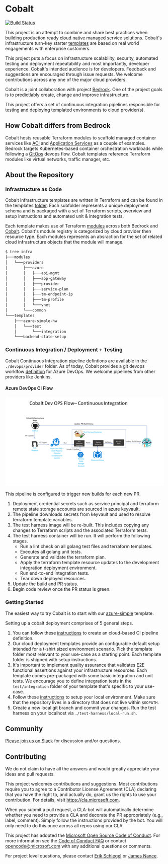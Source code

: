 # Cobalt

[![Build Status](https://dev.azure.com/csedallascrew/project-cobalt/_apis/build/status/Microsoft.cobalt?branchName=master)](https://dev.azure.com/csedallascrew/project-cobalt/_build/latest?definitionId=2&branchName=master)

This project is an attempt to combine and share best practices when building production ready [cloud native](https://www.cncf.io/) managed service solutions. Cobalt's infrastructure turn-key starter [templates](/infra/templates/README.md) are based on real world engagements with enterprise customers.

This project puts a focus on infrastructure scalability, security, automated testing and deployment repeatability and most importantly, developer experience. Cobalt's intended audience is for developers. Feedback and suggestions are encouraged through issue requests. We welcome contributions across any one of the major cloud providers.

Cobalt is a joint collaboration with project [Bedrock](https://github.com/Microsoft/bedrock). One of the project goals is to predictlably create, change and improve infrastructure.

This project offers a set of continuous integration pipelines responsible for testing and deploying templated environments to cloud provider(s).

## How Cobalt differs from Bedrock

Cobalt hosts reusable Terraform modules to scaffold managed container services like [ACI](https://docs.microsoft.com/en-us/azure/container-instances/) and [Application Services](https://docs.microsoft.com/en-us/azure/app-service/) as a couple of examples. Bedrock targets Kubernetes-based container orchestration workloads while following a [GitOps](https://medium.com/@timfpark/highly-effective-kubernetes-deployments-with-gitops-c7a0354f1446) devops flow. Cobalt templates reference Terraform modules like virtual networks, traffic manager, etc.

## About the Repository

### Infrastructure as Code

Cobalt infrastructure templates are written in Terraform and can be found in the templates [folder](infra/templates). Each subfolder represents a unique deployment schema and is packaged with a set of Terraform scripts, overview and setup instructions and automated unit & integration tests.

Each template makes use of Terraform [modules](https://www.terraform.io/docs/modules/index.html) across both Bedrock and [Cobalt](infra/modules). Cobalt's module registry is categorized by cloud provider then resource type. Each modules represents an absraction for the set of related cloud infrastructure objects that the module will manage.

```bash
$ tree infra
├───modules
│   └───providers
│       ├───azure
│       │   ├───api-mgmt
│       │   ├───app-gateway
│       │   ├───provider
│       │   ├───service-plan
│       │   ├───tm-endpoint-ip
│       │   ├───tm-profile
│       │   └───vnet
│       └───common
└───templates
    ├───azure-simple-hw
    │   └───test
    │       └───integration
    └───backend-state-setup
```

### Continuous Integration / Deployment + Testing

Cobalt Continuous Integration pipeline defintions are available in the `./devops/provider` folder. As of today, Cobalt provides a git devops worklfow [definition](devops/providers/azure-devops/templates/azure-pipelines.yml) for Azure DevOps. We welcome pipelines from other providers like Jenkins.

#### Azure DevOps CI Flow

![image](./design-reference/devops/cobalt-devops-ci.gif)

This pipeline is configured to trigger new builds for each new PR.

1. Deployment credential secrets such as service principal and terraform remote state storage accounts are sourced in azure keyvault.
2. The pipeline downloads secrets from keyvault and used to resolve terraform template variables.
3. The test harness image will be re-built. This includes copying any changes to Terraform scripts and the associated Terraform tests.
4. The test harness container will be run. It will perform the following stages.
    * Run a lint check on all golang test files and terraform templates.
    * Executes all golang unit tests.
    * Generate and validate the terraform plan.
    * Apply the terraform template resource updates to the development integration deployment environment.
    * Run end-to-end integration tests.
    * Tear down deployed resources.
5. Update the build and PR status.
6. Begin code review once the PR status is green.

### Getting Started

The easiest way to try Cobalt is to start with our [azure-simple](https://github.com/Microsoft/cobalt/tree/master/infra/templates/azure-simple-hw) template.

Setting up a cobalt deployment comprises of 5 general steps.

1. You can follow these [instructions](devops/providers/azure-devops/README.md) to create an cloud-based CI pipeline definition.
2. Our cloud deployment templates provide an configurable default setup intended for a t-shirt sized environment scenario. Pick the template folder most relevant to your use-case as a starting point. Each template folder is shipped with setup instructions.
3. It's important to implement quality assurance that validates E2E functional assertions against your infrastructure resources. Each template comes pre-packaged with some basic integration and unit tests. We encourage you to define integration tests in the `test/integration` folder of your template that's specific to your use-case.
4. Follow these [instructions](test-harness/README.md) to setup your local environment. Make sure that the repository lives in a directory that does not live within `$GOPATH`.
5. Create a new local git branch and commit your changes. Run the test harness on your localhost via `./test-harness/local-run.sh`.

## Community

[Please join us on Slack](https://publicslack.com/slacks/https-bedrockco-slack-com/invites/new) for discussion and/or questions.

## Contributing

We do not claim to have all the answers and would greatly appreciate your ideas and pull requests.

This project welcomes contributions and suggestions. Most contributions require you to agree to a
Contributor License Agreement (CLA) declaring that you have the right to, and actually do, grant us
the rights to use your contribution. For details, visit https://cla.microsoft.com.

When you submit a pull request, a CLA-bot will automatically determine whether you need to provide
a CLA and decorate the PR appropriately (e.g., label, comment). Simply follow the instructions
provided by the bot. You will only need to do this once across all repos using our CLA.

This project has adopted the [Microsoft Open Source Code of Conduct](https://opensource.microsoft.com/codeofconduct/).
For more information see the [Code of Conduct FAQ](https://opensource.microsoft.com/codeofconduct/faq/) or
contact [opencode@microsoft.com](mailto:opencode@microsoft.com) with any additional questions or comments.

For project level questions, please contact [Erik Schlegel](mailto:erisch@microsoft.com) or [James Nance](mailto:james.nance@microsoft.com).
